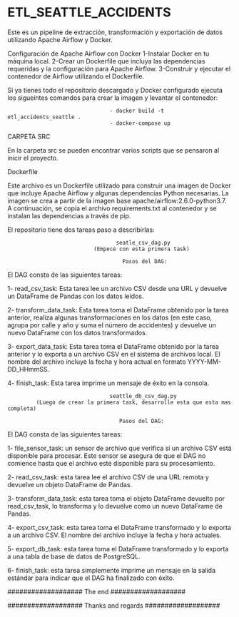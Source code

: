 # ETL_SEATTLE_ACCIDENTS
Este es un pipeline de extracción, transformación y exportación de datos utilizando Apache Airflow y Docker.

   Configuración de Apache Airflow con Docker
1-Instalar Docker en tu máquina local.
2-Crear un Dockerfile que incluya las dependencias requeridas y la configuración para Apache Airflow.
3-Construir y ejecutar el contenedor de Airflow utilizando el Dockerfile.

Si ya tienes todo el repositorio descargado y Docker configurado ejecuta los sigueintes comandos para crear la imagen y levantar el contenedor:
                                    
                                    - docker build -t etl_accidents_seattle .
                                    - docker-compose up


   CARPETA SRC
   
 En la carpeta src se pueden encontrar varios scripts que se pensaron al inicir el proyecto.
  
  
   Dockerfile
   
Este archivo es un Dockerfile utilizado para construir una imagen de Docker que incluye Apache Airflow y algunas dependencias Python necesarias. La imagen se crea a partir de la imagen base apache/airflow:2.6.0-python3.7. A continuación, se copia el archivo requirements.txt al contenedor y se instalan las dependencias a través de pip.



El repositorio tiene dos tareas paso a describirlas:



                                      seatle_csv_dag.py
                               (Empece con esta primera task)
                                                    
                                        Pasos del DAG:  
                                                           
El DAG consta de las siguientes tareas:

1- read_csv_task: Esta tarea lee un archivo CSV desde una URL y devuelve un DataFrame de Pandas con los datos leídos.

2- transform_data_task: Esta tarea toma el DataFrame obtenido por la tarea anterior, realiza algunas transformaciones en los datos (en este caso, agrupa por calle y año y suma el número de accidentes) y devuelve un nuevo DataFrame con los datos transformados.

3- export_data_task: Esta tarea toma el DataFrame obtenido por la tarea anterior y lo exporta a un archivo CSV en el sistema de archivos local. El nombre del archivo incluye la fecha y hora actual en formato YYYY-MM-DD_HHmmSS.

4- finish_task: Esta tarea imprime un mensaje de éxito en la consola.
                                                    
                                                    
                                                        
                                                                                                                
                                                                                                             
                                                        
                                                                                                                                                                  
                                    seattle_db_csv_dag.py
             (Luego de crear la primera task, desarrolle esta que esta mas completa)
                                   
                                       Pasos del DAG:
                                       
El DAG consta de las siguientes tareas:

1- file_sensor_task: un sensor de archivo que verifica si un archivo CSV está disponible para procesar. Este sensor se asegura de que el DAG no comience hasta que el archivo esté disponible para su procesamiento.

2- read_csv_task: esta tarea lee el archivo CSV de una URL remota y devuelve un objeto DataFrame de Pandas.

3- transform_data_task: esta tarea toma el objeto DataFrame devuelto por read_csv_task, lo transforma y lo devuelve como un nuevo DataFrame de Pandas.

4- export_csv_task: esta tarea toma el DataFrame transformado y lo exporta a un archivo CSV. El nombre del archivo incluye la fecha y hora actuales.

5- export_db_task: esta tarea toma el DataFrame transformado y lo exporta a una tabla de base de datos de PostgreSQL.

6- finish_task: esta tarea simplemente imprime un mensaje en la salida estándar para indicar que el DAG ha finalizado con éxito.



###################    The end    ###################


###################    Thanks and regards    ###################
  
